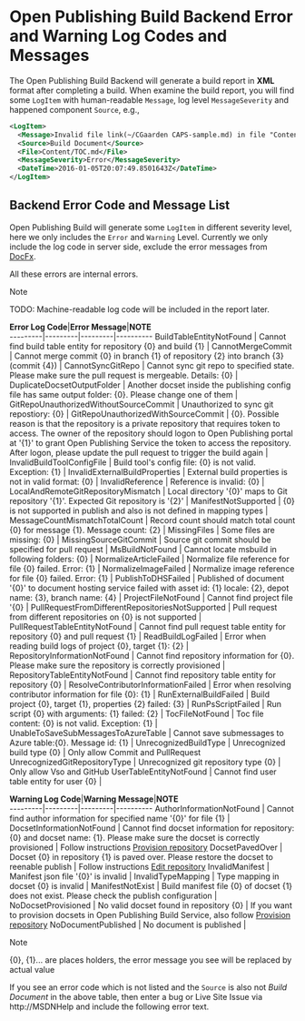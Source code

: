 # Open Publishing Build Backend Error and Warning Log Codes and Messages

The Open Publishing Build Backend will generate a build report in **XML** format after completing a build. When examine the build report, you will find some `LogItem` with human-readable `Message`, log level `MessageSeverity` and happened component `Source`, e.g.,

```xml
<LogItem>
  <Message>Invalid file link(~/CGaarden CAPS-sample.md) in file "Content/TOC.md"</Message>
  <Source>Build Document</Source>
  <File>Content/TOC.md</File>
  <MessageSeverity>Error</MessageSeverity>
  <DateTime>2016-01-05T20:07:49.8501643Z</DateTime>
</LogItem>
```

## Backend Error Code and Message List
Open Publishing Build will generate some `LogItem` in different severity level, here we only includes the `Error` and `Warning` Level. Currently we only include the log code in server side, exclude the error messages from [DocFx](http://dotnet.github.io/docfx/).

All these errors are internal errors.

> [!NOTE]
> TODO: Machine-readable log code will be included in the report later.


**Error Log Code**|**Error Message**|**NOTE**  
---------|---------|---------|----------
BuildTableEntityNotFound | Cannot find build table entity for repository {0} and build {1} |
CannotMergeCommit | Cannot merge commit {0} in branch {1} of repository {2} into branch {3} (commit {4}) |
CannotSyncGitRepo | Cannot sync git repo to specified state. Please make sure the pull request is mergeable. Details: {0} |
DuplicateDocsetOutputFolder | Another docset inside the publishing config file has same output folder: {0}. Please change one of them |
GitRepoUnauthorizedWithoutSourceCommit | Unauthorized to sync git repostiory: {0} |
GitRepoUnauthorizedWithSourceCommit | {0}. Possible reason is that the repository is a private repository that requires token to access. The owner of the repository should logon to Open Publishing portal at '{1}' to grant Open Publishing Service the token to access the repository. After logon, please update the pull request to trigger the build again |
InvalidBuildToolConfigFile | Build tool's config file: {0} is not valid. Exception: {1} |
InvalidExternalBuildProperties | External build properties is not in valid format: {0} |
InvalidReference | Reference is invalid: {0} | 
LocalAndRemoteGitRepositoryMismatch | Local directory '{0}' maps to Git repository '{1}'. Expected Git repository is '{2}' |
ManifestNotSupported | {0} is not supported in publish and also is not defined in mapping types |
MessageCountMismatchTotalCount | Record count should match total count {0} for message {1}. Message count: {2} |
MissingFiles | Some files are missing: {0} | 
MissingSourceGitCommit | Source git commit should be specified for pull request |
MsBuildNotFound | Cannot locate msbuild in following folders: {0} |
NormalizeArticleFailed | Normalize file reference for file {0} failed. Error: {1} |
NormalizeImageFailed | Normalize image reference for file {0} failed. Error: {1} |
PublishToDHSFailed | Published of document '{0}' to document hosting service failed with asset id: {1} locale: {2}, depot name: {3}, branch name: {4} |
ProjectFileNotFound | Cannot find project file '{0} |
PullRequestFromDifferentRepositoriesNotSupported | Pull request from different repositories on {0} is not supported |
PullRequestTableEntityNotFound | Cannot find pull request table entity for repository {0} and pull request {1} | 
ReadBuildLogFailed | Error when reading build logs of project {0}, target {1}: {2} |
RepositoryInformationNotFound | Cannot find repository information for {0}. Please make sure the repository is correctly provisioned |
RepositoryTableEntityNotFound | Cannot find repository table entity for repository {0} |
ResolveContributorInformationFailed | Error when resolving contributor information for file {0}: {1} |
RunExternalBuildFailed | Build project {0}, target {1}, properties {2} failed: {3} |
RunPsScriptFailed | Run script {0} with arguments: {1} failed: {2} |
TocFileNotFound | Toc file content: {0} is not valid. Exception: {1} |
UnableToSaveSubMessagesToAzureTable | Cannot save submessages to Azure table:{0}. Message id: {1} |
UnrecognizedBuildType | Unrecognized build type {0} | Only allow Commit and PullRequest
UnrecognizedGitRepositoryType | Unrecognized git repository type {0} | Only allow Vso and GitHub
UserTableEntityNotFound | Cannot find user table entity for user {0} |


**Warning Log Code**|**Warning Message**|**NOTE**  
---------|---------|---------|----------
AuthorInformationNotFound | Cannot find author information for specified name '{0}' for file {1} |
DocsetInformationNotFound | Cannot find docset information for repository: {0} and docset name: {1}. Please make sure the docset is correctly provisioned | Follow instructions [Provision repository](../specdocs/ProvisionRepo.md)
DocsetPavedOver | Docset {0} in repository {1} is paved over. Please restore the docset to reenable publish | Follow instructions [Edit repository](../specdocs/UpdateDocset.md)
InvalidManifest | Manifest json file '{0}' is invalid |
InvalidTypeMapping | Type mapping in docset {0} is invalid |
ManifestNotExist | Build manifest file {0} of docset {1} does not exist. Please check the publish configuration |
NoDocsetProvisioned | No valid docset found in repository {0} | If you want to provision docsets in Open Publishing Build Service, also follow [Provision repository](../specdocs/ProvisionRepo.md)
NoDocumentPublished | No document is published |



> [!NOTE]
> {0}, {1}... are places holders, the error message you see will be replaced by actual value

If you see an error code which is not listed and the `Source` is also not *Build Document* in the above table, then enter a bug or Live Site Issue via http://MSDNHelp and include the following error text.
